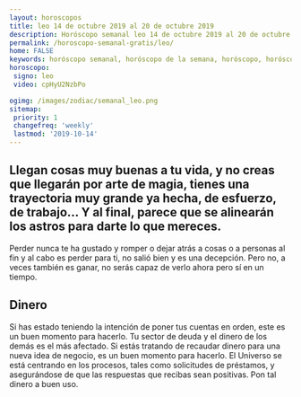 ```yaml
---
layout: horoscopos
title: leo 14 de octubre 2019 al 20 de octubre 2019 
description: Horóscopo semanal leo 14 de octubre 2019 al 20 de octubre 2019. Llegan cosas muy buenas a tu vida, y no creas que llegarán por arte de magia, tienes una trayectoria muy grande ya hecha, de esfuerzo, de trabajo… Y al final, parece que se alinearán los astros para darte lo que mereces.
permalink: /horoscopo-semanal-gratis/leo/
home: FALSE
keywords: horóscopo semanal, horóscopo de la semana, horóscopo, horóscopo gratis,horóscopos, horóscopo esperanza gracia, horoscopos leo la semana, horóscopos gratis, Tarot, Astrologia, Zodíaco, leo, horoscopo gratis, semanal
horoscopo:
 signo: leo
 video: cpHyU2NzbPo

ogimg: /images/zodiac/semanal_leo.png
sitemap:
 priority: 1
 changefreq: 'weekly'
 lastmod: '2019-10-14'
---
```




## Llegan cosas muy buenas a tu vida, y no creas que llegarán por arte de magia, tienes una trayectoria muy grande ya hecha, de esfuerzo, de trabajo… Y al final, parece que se alinearán los astros para darte lo que mereces.

Perder nunca te ha gustado y romper o dejar atrás a cosas o a personas al fin y al cabo es perder para ti, no salió bien y es una decepción. Pero no, a veces también es ganar, no serás capaz de verlo ahora pero sí en un tiempo.


## Dinero

Si has estado teniendo la intención de poner tus cuentas en orden, este es un buen momento para hacerlo. Tu sector de deuda y el dinero de los demás es el más afectado. Si estás tratando de recaudar dinero para una nueva idea de negocio, es un buen momento para hacerlo. El Universo se está centrando en los procesos, tales como solicitudes de préstamos, y asegurándose de que las respuestas que recibas sean positivas. Pon tal dinero a buen uso.